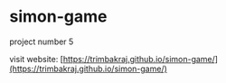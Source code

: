 # simon-game 
project number 5  

visit website:
[https://trimbakraj.github.io/simon-game/](https://trimbakraj.github.io/simon-game/)
